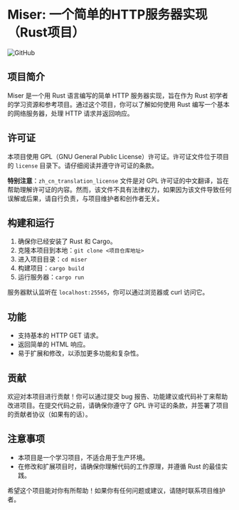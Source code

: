 # Miser: 一个简单的HTTP服务器实现（Rust项目）  
![GitHub](https://img.shields.io/github/license/54he/miser?style=flat-square&logoColor=white&labelColor=black&color=white)
  
## 项目简介  
  
Miser 是一个用 Rust 语言编写的简单 HTTP 服务器实现，旨在作为 Rust 初学者的学习资源和参考项目。通过这个项目，你可以了解如何使用 Rust 编写一个基本的网络服务器，处理 HTTP 请求并返回响应。  
  
## 许可证  
  
本项目使用 GPL（GNU General Public License）许可证。许可证文件位于项目的 `license` 目录下。请仔细阅读并遵守许可证的条款。  
  
**特别注意**：`zh_cn_translation_license` 文件是对 GPL 许可证的中文翻译，旨在帮助理解许可证的内容。然而，该文件不具有法律权力，如果因为该文件导致任何误解或后果，请自行负责，与项目维护者和创作者无关。  
  
## 构建和运行  
  
1. 确保你已经安装了 Rust 和 Cargo。  
2. 克隆本项目到本地：`git clone <项目仓库地址>`  
3. 进入项目目录：`cd miser`  
4. 构建项目：`cargo build`  
5. 运行服务器：`cargo run`  
  
服务器默认监听在 `localhost:25565`，你可以通过浏览器或 curl 访问它。  
  
## 功能  
  
- 支持基本的 HTTP GET 请求。  
- 返回简单的 HTML 响应。  
- 易于扩展和修改，以添加更多功能和复杂性。  
  
## 贡献  
  
欢迎对本项目进行贡献！你可以通过提交 bug 报告、功能建议或代码补丁来帮助改进项目。在提交代码之前，请确保你遵守了 GPL 许可证的条款，并签署了项目的贡献者协议（如果有的话）。  
  
## 注意事项  
  
- 本项目是一个学习项目，不适合用于生产环境。  
- 在修改和扩展项目时，请确保你理解代码的工作原理，并遵循 Rust 的最佳实践。  
  
希望这个项目能对你有所帮助！如果你有任何问题或建议，请随时联系项目维护者。
